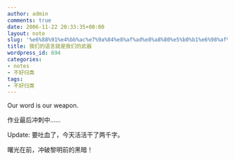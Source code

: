```yaml
---
author: admin
comments: true
date: 2006-11-22 20:33:35+00:00
layout: note
slug: '%e6%88%91%e4%bb%ac%e7%9a%84%e8%af%ad%e8%a8%80%e5%b0%b1%e6%98%af%e6%88%91%e4%bb%ac%e7%9a%84%e6%ad%a6%e5%99%a8'
title: 我们的语言就是我们的武器
wordpress_id: 694
categories:
- notes
- 不好归类
tags:
- 不好归类
---
```


Our word is our weapon.

作业最后冲刺中……

Update: 要吐血了，今天活活干了两千字。

曙光在前，冲破黎明前的黑暗！
